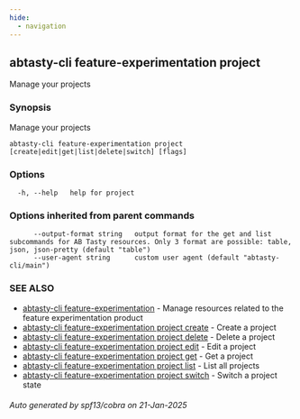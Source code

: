 ```yaml
---
hide:
  - navigation
---
```

## abtasty-cli feature-experimentation project

Manage your projects

### Synopsis

Manage your projects

```
abtasty-cli feature-experimentation project [create|edit|get|list|delete|switch] [flags]
```

### Options

```
  -h, --help   help for project
```

### Options inherited from parent commands

```
      --output-format string   output format for the get and list subcommands for AB Tasty resources. Only 3 format are possible: table, json, json-pretty (default "table")
      --user-agent string      custom user agent (default "abtasty-cli/main")
```

### SEE ALSO

* [abtasty-cli feature-experimentation](abtasty-cli_feature-experimentation.md)	 - Manage resources related to the feature experimentation product
* [abtasty-cli feature-experimentation project create](abtasty-cli_feature-experimentation_project_create.md)	 - Create a project
* [abtasty-cli feature-experimentation project delete](abtasty-cli_feature-experimentation_project_delete.md)	 - Delete a project
* [abtasty-cli feature-experimentation project edit](abtasty-cli_feature-experimentation_project_edit.md)	 - Edit a project
* [abtasty-cli feature-experimentation project get](abtasty-cli_feature-experimentation_project_get.md)	 - Get a project
* [abtasty-cli feature-experimentation project list](abtasty-cli_feature-experimentation_project_list.md)	 - List all projects
* [abtasty-cli feature-experimentation project switch](abtasty-cli_feature-experimentation_project_switch.md)	 - Switch a project state

###### Auto generated by spf13/cobra on 21-Jan-2025
